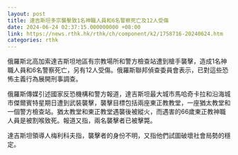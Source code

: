 ```yaml
---
layout: post
title: 達吉斯坦多宗襲擊致1名神職人員和6名警察死亡及12人受傷
date: 2024-06-24 02:37:15.000000000 +08:00
link: https://news.rthk.hk/rthk/ch/component/k2/1758716-20240624.htm
categories: rthk
---
```


俄羅斯北高加索達吉斯坦地區有宗教場所和警方檢查站遭到槍手襲擊，造成1名神職人員和6名警察死亡，另有12人受傷。俄羅斯聯邦偵查委員會表示，已對這些恐怖主義行為展開刑事調查。

俄羅斯傳媒引述國家反恐機構和警方報道，達吉斯坦最大城市馬哈奇卡拉和沿海城市傑爾賓特星期日遭到武裝襲擊，襲擊目標包括兩座東正教教堂，一座猶太教堂和一個警方檢查站。猶太教堂和東正教堂遇襲後被縱火，而遇害的66歲東正教神職人員是被割喉致死。報道又指，兩名襲擊者已被擊斃。

達吉斯坦領導人梅利科夫指，襲擊者的身份不明，又指他們試圖破壞社會局勢的穩定。
